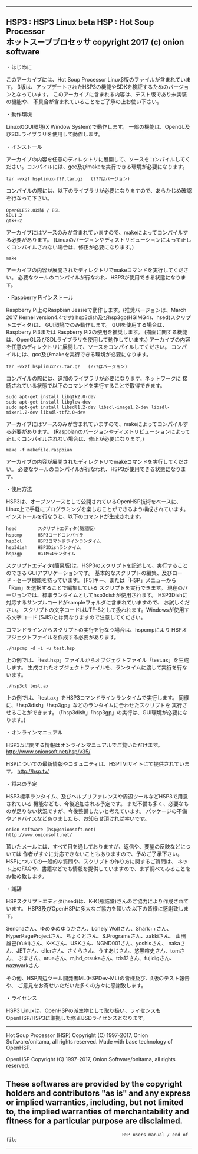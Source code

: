 ------------------------------------------------------------------------------
HSP3 : HSP3 Linux beta 	                   HSP : Hot Soup Processor  
ホットスーププロセッサ                     copyright 2017 (c) onion software  
------------------------------------------------------------------------------

・はじめに

このアーカイブには、Hot Soup Processor Linuxβ版のファイルが含まれています。
β版は、アップデートされたHSP3の機能やSDKを検証するためのバージョンとなっています。
このアーカイブに含まれる内容は、テスト版であり未実装の機能や、
不具合が含まれていることをご了承の上お使い下さい。


・動作環境

LinuxのGUI環境(X Window System)で動作します。
一部の機能は、OpenGL及びSDLライブラリを使用して動作します。


・インストール

アーカイブの内容を任意のディレクトリに展開して、ソースをコンパイルしてください。コンパイルには、gcc及びmakeを実行できる環境が必要になります。

	tar -vxzf hsplinux-???.tar.gz   (???はバージョン)

コンパイルの際には、以下のライブラリが必要になりますので、あらかじめ確認を行なって下さい。

	OpenGLES2.0以降 / EGL
	SDL1.2
	gtk+-2

アーカイブにはソースのみが含まれていますので、makeによってコンパイルする必要があります。
(Linuxのバージョンやディストリビューションによって正しくコンパイルされない場合は、修正が必要になります。)


	make

アーカイブの内容が展開されたディレクトリでmakeコマンドを実行してください。
必要なツールのコンパイルが行なわれ、HSP3が使用できる状態になります。


・Raspberry Piインストール

Raspberry Pi上のRaspbian Jessieで動作します。(推奨バージョンは、March 2017 Kernel version4.4です)
hsp3dish及びhsp3gp(HGIMG4)、hsed(スクリプトエディタ)は、
GUI環境でのみ動作します。 GUIを使用する場合は、Raspberry Pi3または
Raspberry Pi2の使用を推奨します。
(描画に関する機能は、OpenGL及びSDLライブラリを使用して動作しています。)
アーカイブの内容を任意のディレクトリに展開して、ソースをコンパイルしてください。
コンパイルには、gcc及びmakeを実行できる環境が必要になります。

	tar -vxzf hsplinux???.tar.gz   (???はバージョン)
		
コンパイルの際には、追加のライブラリが必要になります。ネットワークに
接続されている状態で以下のコマンドを実行することで取得できます。

	sudo apt-get install libgtk2.0-dev
	sudo apt-get install libglew-dev
	sudo apt-get install libsdl1.2-dev libsdl-image1.2-dev libsdl-mixer1.2-dev libsdl-ttf2.0-dev
		
アーカイブにはソースのみが含まれていますので、makeによってコンパイルする必要があります。
(Raspbianのバージョンやディストリビューションによって
正しくコンパイルされない場合は、修正が必要になります。)

	make -f makefile.raspbian
		
アーカイブの内容が展開されたディレクトリでmakeコマンドを実行してください。
必要なツールのコンパイルが行なわれ、HSP3が使用できる状態になります。


・使用方法

HSP3は、オープンソースとして公開されているOpenHSP技術をベースに、
Linux上で手軽にプログラミングを楽しむことができるよう構成されています。
インストールを行なうと、以下のコマンドが生成されます。

	hsed		スクリプトエディタ(簡易版)
	hspcmp		HSP3コードコンパイラ
	hsp3cl		HSP3コマンドラインランタイム
	hsp3dish	HSP3Dishランタイム
	hsp3gp		HGIMG4ランタイム

スクリプトエディタ(簡易版)は、HSP3のスクリプトを記述して、実行することのできる
GUIアプリケーションです。
基本的なスクリプトの編集、及びロード・セーブ機能を持っています。
[F5]キー、または「HSP」メニューから「Run」を選択することで編集している
スクリプトを実行できます。
現在のバージョンでは、標準ランタイムとしてhsp3dishが使用されます。
HSP3Dishに対応するサンプルコードがsampleフォルダに含まれていますので、
お試しください。
スクリプトの文字コードはUTF-8として扱われます。Windowsが使用する文字コード
(SJIS)とは異なりますので注意してください。

コマンドラインからスクリプトの実行を行なう場合は、hspcmpにより
HSPオブジェクトファイルを作成する必要があります。

	./hspcmp -d -i -u test.hsp

上の例では、「test.hsp」ファイルからオブジェクトファイル「test.ax」を生成します。
生成されたオブジェクトファイルを、ランタイムに渡して実行を行ないます。

	./hsp3cl test.ax

上の例では、「test.ax」をHSP3コマンドラインランタイムで実行します。
同様に、「hsp3dish」「hsp3gp」などのランタイムに合わせたスクリプトを
実行させることができます。
(「hsp3dish」「hsp3gp」の実行は、GUI環境が必要になります。)


・オンラインマニュアル

HSP3.5に関する情報はオンラインマニュアルでご覧いただけます。
http://www.onionsoft.net/hsp/v35/

HSPについての最新情報やコミュニティは、HSPTV!サイトにて提供されています。
http://hsp.tv/


・将来の予定

HSP3標準ランタイム、及びヘルプリファレンスや周辺ツールなどHSP3で用意されている
機能なども、今後追加される予定です。
まだ不備も多く、必要なものが足りない状況ですが、今後整備したいと考えています。
パッケージの不備やアドバイスなどありましたら、お知らせ頂ければ幸いです。

	onion software (hsp@onionsoft.net)
	http://www.onionsoft.net/

頂いたメールには、すべて目を通しておりますが、返信や、要望の反映などについては
作者がすぐに対応できないこともありますので、予めご了承下さい。
HSPについての一般的な質問や、スクリプトの作り方に関するご質問は、
ネット上のFAQや、書籍などでも情報を提供していますので、まず調べてみることを
お勧め致します。


・謝辞

HSPスクリプトエディタ(hsed)は、K-K(瓶詰堂)さんのご協力により作成されています。
HSP3及びOpenHSPに多大なご協力を頂いた以下の皆様に感謝致します。

Senchaさん、ゆめゆめゆうかさん、Lonely Wolfさん、Shark++さん、
HyperPageProjectさん、ちょくとさん、S.Programsさん、zakkiさん、
山田 雄己(Yuki)さん、K-Kさん、USKさん、NGND001さん、yoshisさん、
nakaさん、JETさん、ellerさん、さくらさん、うすあじさん、悠黒喧史さん、tomさん、
ぷまさん、arueさん、mjhd_otsukaさん、tds12さん、fujidigさん、naznyarkさん

その他、HSP周辺ツール開発者ML(HSPDev-ML)の皆様及び、β版のテスト報告や、
ご意見をお寄せいただいた多くの方々に感謝致します。


・ライセンス

HSP3 Linuxは、OpenHSPの派生物として取り扱い、ライセンスもOpenHSP/HSP3に準拠した修正BSDライセンスとなります。

-------------------------------------------------------------------------------
Hot Soup Processor (HSP)
Copyright (C) 1997-2017, Onion Software/onitama, all rights reserved.
Made with base technology of OpenHSP.

OpenHSP
Copyright (C) 1997-2017, Onion Software/onitama, all rights reserved.

These softwares are provided by the copyright holders and contributors "as is" and
any express or implied warranties, including, but not limited to, the implied
warranties of merchantability and fitness for a particular purpose are disclaimed.
-------------------------------------------------------------------------------
                                                HSP users manual / end of file 
-------------------------------------------------------------------------------
